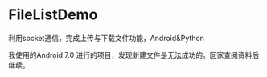 # FileListDemo
利用socket通信，完成上传与下载文件功能，Android&amp;Python

我使用的Android 7.0 进行的项目，发现新建文件是无法成功的。回家查阅资料后继续。